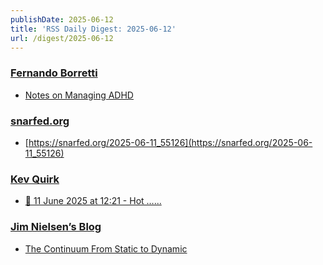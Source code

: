 ```yaml
---
publishDate: 2025-06-12
title: 'RSS Daily Digest: 2025-06-12'
url: /digest/2025-06-12
---
```


### [Fernando Borretti](https://borretti.me/)

  * [Notes on Managing ADHD](https://borretti.me/article/notes-on-managing-adhd)
  
### [snarfed.org](https://snarfed.org/)

  * [https://snarfed.org/2025-06-11_55126](https://snarfed.org/2025-06-11_55126)
  
### [Kev Quirk](https://kevquirk.com/)

  * [
                  📝 11 June 2025 at 12:21 - Hot …...              ](https://kevquirk.com/notes/20250611-1221)
  
### [Jim Nielsen’s Blog](https://blog.jim-nielsen.com/)

  * [The Continuum From Static to Dynamic](https://blog.jim-nielsen.com/2025/continuum-from-static-to-dynamic/)
  

